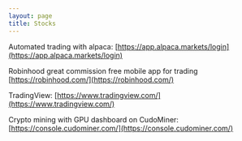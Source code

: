 ```yaml
---
layout: page
title: Stocks
---
```


Automated trading with alpaca: [https://app.alpaca.markets/login](https://app.alpaca.markets/login)

Robinhood great commission free mobile app for trading [https://robinhood.com/](https://robinhood.com/)

TradingView: [https://www.tradingview.com/](https://www.tradingview.com/)

Crypto mining with GPU dashboard on CudoMiner:
[https://console.cudominer.com/](https://console.cudominer.com/)

